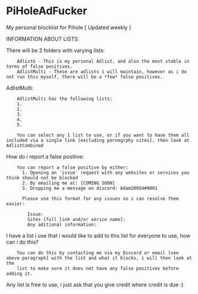 # PiHoleAdFucker
My personal blocklist for Pihole [ Updated weekly ]


INFORMATION ABOUT LISTS:

There will be 2 folders with varying lists:

        AdlistG - This is my personal Adlist, and also the most stable in terms of false positives.
        AdlistMulti - These are adlists i will maintain, however as i do not run this myself, there will be a *few* false positives.
        
AdlistMulti:

        AdlistMulti has the following lists:
        1.
        2.
        3.
        4.
        5.
        
        You can select any 1 list to use, or if you want to have them all included via a single link [excluding pornogrphy sites], then look at AdlistCombined
        
  How do i report a false positive:
  
        You can report a false positive by either:
          1. Opening an 'issue' request with any websites or services you think should not be blocked
          2. By emailing me at: [COMING SOON]
          3. Dropping me a message on discord: Adam20054#0001
          
          Please use this format for any issues so i can resolve them easier:
            
            Issue:
            Sites [full link and/or serice name]:
            Any aditional information: 
            
            
I have a list i use that i would like to add to this list for everyone to use, how can i do this?

        You can do this by contacting me via my Discord or email [see above paragraph] with the list and what it blocks, i will then look at the
        list to make sure it does not have any false positives before adding it.
        
        
 
 
 
 Any list is free to use, i just ask that you give credit where credit is due :)
